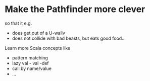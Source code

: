 # Make the Pathfinder more clever

so that it e.g.
- does get out of a U-wallv
- does not collide with bad beasts, but eats good food...

Learn more Scala concepts like
- pattern matching
- lazy val - val -def
- call by name/value
- ...